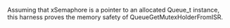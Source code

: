 Assuming that xSemaphore is a pointer to an allocated Queue_t instance,
this harness proves the memory safety of QueueGetMutexHolderFromISR.
